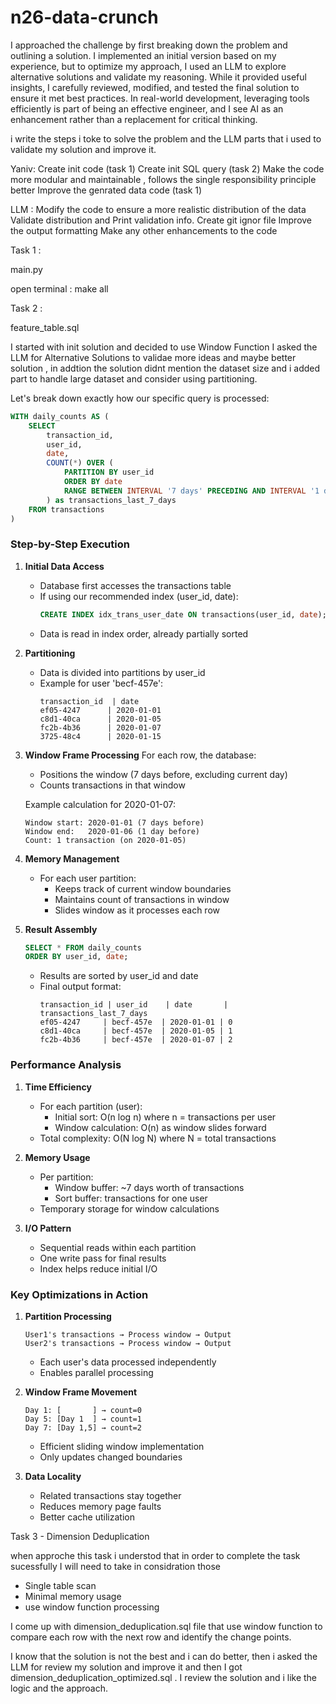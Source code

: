 # n26-data-crunch


I approached the challenge by first breaking down the problem and outlining a solution. I implemented an initial version based on my experience, but to optimize my approach, I used an LLM to explore alternative solutions and validate my reasoning. While it provided useful insights, I carefully reviewed, modified, and tested the final solution to ensure it met best practices. In real-world development, leveraging tools efficiently is part of being an effective engineer, and I see AI as an enhancement rather than a replacement for critical thinking.

i write the steps i toke to solve the problem and the LLM parts that i used to validate my solution and improve it.

Yaniv:
Create init code (task 1)
Create init SQL query (task 2)
Make the code more modular and maintainable , follows the single responsibility principle better
Improve the genrated data code (task 1)


LLM :
Modify the code to ensure a more realistic distribution of the data
Validate distribution and Print validation info.
Create git ignor file 
Improve the output formatting
Make any other enhancements to the code


Task 1 :

main.py

open terminal :
make all




Task 2 : 

feature_table.sql 

I started with init solution and decided to use  Window Function 
I asked the LLM for Alternative Solutions to validae more ideas and maybe better solution , in addtion the solution didnt mention the dataset size and  i added part to handle large dataset and consider using partitioning.

Let's break down exactly how our specific query is processed:

```sql
WITH daily_counts AS (
    SELECT 
        transaction_id,
        user_id,
        date,
        COUNT(*) OVER (
            PARTITION BY user_id 
            ORDER BY date 
            RANGE BETWEEN INTERVAL '7 days' PRECEDING AND INTERVAL '1 day' PRECEDING
        ) as transactions_last_7_days
    FROM transactions
)
```

### Step-by-Step Execution

1. **Initial Data Access**
   - Database first accesses the transactions table
   - If using our recommended index (user_id, date):
     ```sql
     CREATE INDEX idx_trans_user_date ON transactions(user_id, date);
     ```
   - Data is read in index order, already partially sorted

2. **Partitioning**
   - Data is divided into partitions by user_id
   - Example for user 'becf-457e':
     ```
     transaction_id  | date       
     ef05-4247      | 2020-01-01
     c8d1-40ca      | 2020-01-05
     fc2b-4b36      | 2020-01-07
     3725-48c4      | 2020-01-15
     ```

3. **Window Frame Processing**
   For each row, the database:
   - Positions the window (7 days before, excluding current day)
   - Counts transactions in that window
   
   Example calculation for 2020-01-07:
   ```
   Window start: 2020-01-01 (7 days before)
   Window end:   2020-01-06 (1 day before)
   Count: 1 transaction (on 2020-01-05)
   ```

4. **Memory Management**
   - For each user partition:
     * Keeps track of current window boundaries
     * Maintains count of transactions in window
     * Slides window as it processes each row

5. **Result Assembly**
   ```sql
   SELECT * FROM daily_counts
   ORDER BY user_id, date;
   ```
   - Results are sorted by user_id and date
   - Final output format:
     ```
     transaction_id | user_id    | date       | transactions_last_7_days
     ef05-4247     | becf-457e  | 2020-01-01 | 0
     c8d1-40ca     | becf-457e  | 2020-01-05 | 1
     fc2b-4b36     | becf-457e  | 2020-01-07 | 2
     ```

### Performance Analysis

1. **Time Efficiency**
   - For each partition (user):
     * Initial sort: O(n log n) where n = transactions per user
     * Window calculation: O(n) as window slides forward
   - Total complexity: O(N log N) where N = total transactions

2. **Memory Usage**
   - Per partition:
     * Window buffer: ~7 days worth of transactions
     * Sort buffer: transactions for one user
   - Temporary storage for window calculations

3. **I/O Pattern**
   - Sequential reads within each partition
   - One write pass for final results
   - Index helps reduce initial I/O

### Key Optimizations in Action

1. **Partition Processing**
   ```
   User1's transactions → Process window → Output
   User2's transactions → Process window → Output
   ```
   - Each user's data processed independently
   - Enables parallel processing

2. **Window Frame Movement**
   ```
   Day 1: [       ] → count=0
   Day 5: [Day 1  ] → count=1
   Day 7: [Day 1,5] → count=2
   ```
   - Efficient sliding window implementation
   - Only updates changed boundaries

3. **Data Locality**
   - Related transactions stay together
   - Reduces memory page faults
   - Better cache utilization

 Task 3 - Dimension Deduplication

 when approche this task i understod that in order to complete the task sucessfully I will need to take in considration those  
   - Single table scan
   - Minimal memory usage
   - use window function processing

   I come up with dimension_deduplication.sql file that use window function to compare each row with the next row and identify the change points.

   I know that the solution is not the best and i can do better, then i asked the LLM for review my solution and improve it and then I got dimension_deduplication_optimized.sql .
   I review the solution and i like the logic and the approach.

